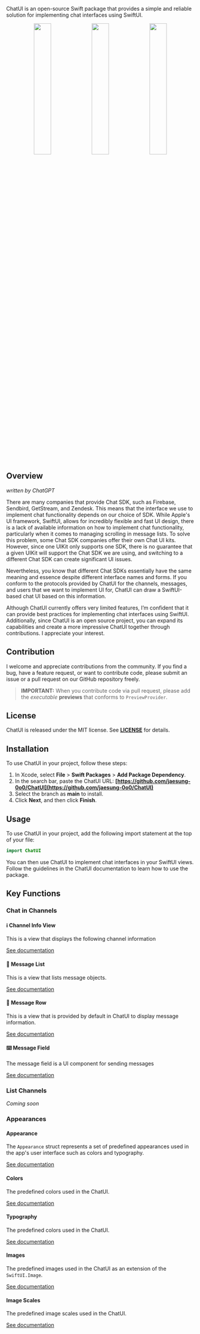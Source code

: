 ChatUI is an open-source Swift package that provides a simple and reliable solution for implementing chat interfaces using SwiftUI.

<p align="center">
 <img src="https://user-images.githubusercontent.com/53814741/220272403-c22e6f03-6ced-4a19-a06c-c4e783decf07.png" width="30%"/>
 <img src="https://user-images.githubusercontent.com/53814741/220272270-36425ab7-93ec-4c27-a884-74498b3966db.png" width="30%"/>
 <img src="https://user-images.githubusercontent.com/53814741/220272356-4299c795-2219-410a-a7a1-c38427709ace.png" width="30%"/>
</p>

## **Overview**

*written by ChatGPT*

There are many companies that provide Chat SDK, such as Firebase, Sendbird, GetStream, and Zendesk. This means that the interface we use to implement chat functionality depends on our choice of SDK. While Apple's UI framework, SwiftUI, allows for incredibly flexible and fast UI design, there is a lack of available information on how to implement chat functionality, particularly when it comes to managing scrolling in message lists. To solve this problem, some Chat SDK companies offer their own Chat UI kits. However, since one UIKit only supports one SDK, there is no guarantee that a given UIKit will support the Chat SDK we are using, and switching to a different Chat SDK can create significant UI issues.

Nevertheless, you know that different Chat SDKs essentially have the same meaning and essence despite different interface names and forms. If you conform to the protocols provided by ChatUI for the channels, messages, and users that we want to implement UI for, ChatUI can draw a SwiftUI-based chat UI based on this information.

Although ChatUI currently offers very limited features, I’m confident that it can provide best practices for implementing chat interfaces using SwiftUI. Additionally, since ChatUI is an open source project, you can expand its capabilities and create a more impressive ChatUI together through contributions. I appreciate your interest.

## **Contribution**

I welcome and appreciate contributions from the community. If you find a bug, have a feature request, or want to contribute code, please submit an issue or a pull request on our GitHub repository freely.
> **IMPORTANT:** When you contribute code via pull request, please add the *executable* **previews** that conforms to `PreviewProvider`.

## **License**

ChatUI is released under the MIT license. See **[LICENSE](https://github.com/jaesung-0o0/ChatUI/blob/main/LICENSE)** for details.

## **Installation**

To use ChatUI in your project, follow these steps:

1. In Xcode, select **File** > **Swift Packages** > **Add Package Dependency**.
2. In the search bar, paste the ChatUI URL: **[https://github.com/jaesung-0o0/ChatUI](https://github.com/jaesung-0o0/ChatUI)**
3. Select the branch as **main** to install.
4. Click **Next**, and then click **Finish**.

## **Usage**

To use ChatUI in your project, add the following import statement at the top of your file:

```swift
import ChatUI
```

You can then use ChatUI to implement chat interfaces in your SwiftUI views. Follow the guidelines in the ChatUI documentation to learn how to use the package.

## Key Functions

### Chat in Channels

#### ℹ️ Channel Info View
This is a view that displays the following channel information

[See documentation](/Documentation/Chat_in_Channel/ChannelInfoView.md)

#### 🥞 Message List
This is a view that lists message objects.

[See documentation](/Documentation/Chat_in_Channel/MessageList.md)

#### 💬 Message Row
This is a view that is provided by default in ChatUI to display message information.

[See documentation](/Documentation/Chat_in_Channel/MessageRow.md)

#### ⌨️ Message Field

The message field is a UI component for sending messages

[See documentation](/Documentation/Chat_in_Channel/MessageField.md)

### List Channels 

*Coming soon*

### Appearances

#### Appearance

The `Appearance` struct represents a set of predefined appearances used in the app's user interface such as colors and typography.

[See documentation](/Documentation/Appearance/Appearance.md)

#### Colors

The predefined colors used in the ChatUI.

[See documentation](/Documentation/Appearance/Colors.md)

#### Typography

The predefined colors used in the ChatUI.

[See documentation](/Documentation/Appearance/Typography.md)

#### Images

The predefined images used in the ChatUI as an extension of the `SwiftUI.Image`.

[See documentation](/Documentation/Appearance/Images.md)

#### Image Scales

The predefined image scales used in the ChatUI.

[See documentation](/Documentation/Appearance/ImageScales.md)
